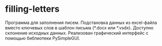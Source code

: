 # filling-letters
Программа для заполнения писем. Подстановка данных из excel-файла вместо ключевых слов в шаблон письма (*.docx или *.vsdx). Доступно склонение исходных данных. Реализован графический интерфейс с помощью библиотеки PySimpleGUI. 
